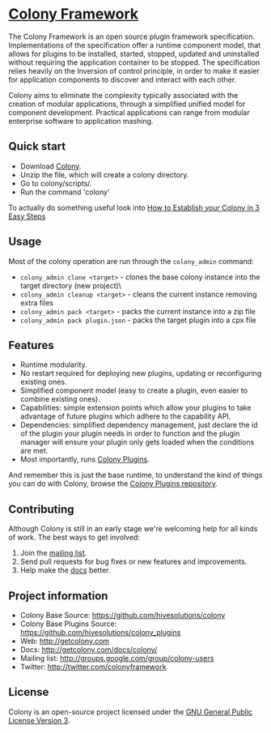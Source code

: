 # [Colony Framework](http://getcolony.com)
The Colony Framework is an open source plugin framework specification. Implementations of the specification offer a runtime component model, that allows for plugins to be installed, started, stopped, updated and uninstalled without requiring the application container to be stopped. The specification relies heavily on the Inversion of control principle, in order to make it easier for application components to discover and interact with each other.

Colony aims to eliminate the complexity typically associated with the creation of modular applications, through a simplified unified model for component development. Practical applications can range from modular enterprise software to application mashing.

## Quick start

* Download [Colony](http://hivesolutions.dyndns.org/integration_public/LATEST_SUCCESS/resources/colony_1.0.0_all.zip).
* Unzip the file, which will create a colony directory.
* Go to colony/scripts/<platform>.
* Run the command 'colony'

To actually do something useful look into [How to Establish your Colony in 3 Easy Steps](http://getcolony.com/docs/colony/documentation_how_to_establish_your_colony_in_3_easy_steps.html)

## Usage

Most of the colony operation are run through the `colony_admin` command:

* `colony_admin clone <target>` - clones the base colony instance into the target directory (new project)\
* `colony_admin cleanup <target>` - cleans the current instance removing extra files
* `colony_admin pack <target>` - packs the current instance into a zip file
* `colony_admin pack plugin.json` - packs the target plugin into a cpx file

## Features

* Runtime modularity.
* No restart required for deploying new plugins, updating or reconfiguring existing ones.
* Simplified component model (easy to create a plugin, even easier to combine existing ones).
* Capabilities: simple extension points which allow your plugins to take advantage of future plugins which adhere to the capability API.
* Dependencies: simplified dependency management, just declare the id of the plugin your plugin needs in order to function and the plugin manager will ensure your plugin only gets loaded when the conditions are met.
* Most importantly, runs [Colony Plugins](https://github.com/hivesolutions/colony_plugins).

And remember this is just the base runtime, to understand the kind of things you can do with Colony, browse the [Colony Plugins repository](https://github.com/hivesolutions/colony_plugins).

## Contributing

Although Colony is still in an early stage we're welcoming help for all kinds of work.
The best ways to get involved:

1. Join the [mailing list](http://groups.google.com/group/colony-users).
2. Send pull requests for bug fixes or new features and improvements.
3. Help make the [docs](http://getcolony.com/docs/colony/) better.

## Project information

* Colony Base Source: https://github.com/hivesolutions/colony
* Colony Base Plugins Source: https://github.com/hivesolutions/colony_plugins
* Web: http://getcolony.com
* Docs: http://getcolony.com/docs/colony/
* Mailing list: http://groups.google.com/group/colony-users
* Twitter: http://twitter.com/colonyframework

## License

Colony is an open-source project licensed under the [GNU General Public License Version 3](http://www.gnu.org/licenses/gpl.html).
